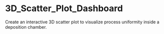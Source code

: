 # 3D_Scatter_Plot_Dashboard
Create an interactive 3D scatter plot to visualize process uniformity inside a deposition chamber.
